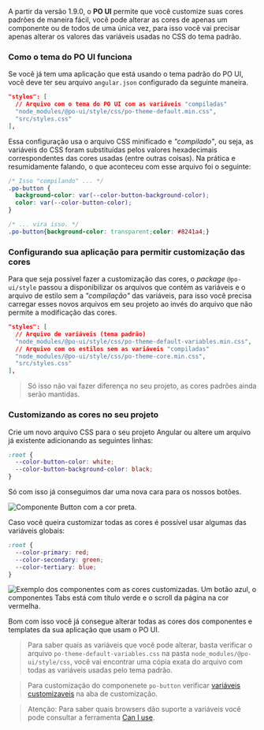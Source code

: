 [comment]: # (@label Customizando cores do tema padrão)
[comment]: # (@link guides/colors-customization)

A partir da versão 1.9.0, o **PO UI** permite que você customize suas cores padrões de maneira fácil, você pode alterar as cores de apenas um componente ou de todos de uma única vez, para isso você vai precisar apenas alterar 
os valores das variáveis usadas no CSS do tema padrão.

### Como o tema do PO UI funciona

Se você já tem uma aplicação que está usando o tema padrão do PO UI, você deve ter seu arquivo
`angular.json` configurado da seguinte maneira.

``` json
"styles": [
  // Arquivo com o tema do PO UI com as variáveis "compiladas"
  "node_modules/@po-ui/style/css/po-theme-default.min.css", 
  "src/styles.css"
],
```

Essa configuração usa o arquivo CSS minificado e *"compilado"*, ou seja, as variáveis do CSS foram
substituídas pelos valores hexadecimais correspondentes das cores usadas (entre outras coisas). Na prática 
e resumidamente falando, o que aconteceu com esse arquivo foi o seguinte:

``` css
/* Isso "compilando" ... */
.po-button {
  background-color: var(--color-button-background-color);
  color: var(--color-button-color);
}

/* ... vira isso. */
.po-button{background-color: transparent;color: #8241a4;}
```

### Configurando sua aplicação para permitir customização das cores

Para que seja possível fazer a customização das cores, o *package* `@po-ui/style` passou a disponibilizar
os arquivos que contém as variáveis e o arquivo de estilo sem a *"compilação"* das variáveis, para isso
você precisa carregar esses novos arquivos em seu projeto ao invés do arquivo que não permite a modificação
das cores.

``` json
"styles": [
  // Arquivo de variáveis (tema padrão)
  "node_modules/@po-ui/style/css/po-theme-default-variables.min.css",
  // Arquivo com os estilos sem as variáveis "compiladas"
  "node_modules/@po-ui/style/css/po-theme-core.min.css",
  "src/styles.css"
],
```

> Só isso não vai fazer diferença no seu projeto, as cores padrões ainda serão mantidas.

### Customizando as cores no seu projeto

Crie um novo arquivo CSS para o seu projeto Angular ou altere um arquivo já existente adicionando as seguintes
linhas:

``` css
:root {
  --color-button-color: white;
  --color-button-background-color: black;
}
```

Só com isso já conseguimos dar uma nova cara para os nossos botões.

![Componente Button com a cor preta.][button-black]

Caso você queira customizar todas as cores é possível usar algumas das variáveis globais:

``` css
:root {
  --color-primary: red;
  --color-secondary: green;
  --color-tertiary: blue;
}
```

![Exemplo dos componentes com as cores customizadas. Um botão azul, o componentes Tabs está com título
verde e o scroll da página na cor vermelha.][components-custom-colors]

Bom com isso você já consegue alterar todas as cores dos componentes e templates da sua aplicação que
usam o PO UI.

> Para saber quais as variáveis que você pode alterar, basta verificar o arquivo 
`po-theme-default-variables.css` na pasta `node_modules/@po-ui/style/css`, você vai encontrar
uma cópia exata do arquivo com todas as variáveis usadas pelo tema padrão.

> Para customização do componenete `po-button` verificar [variáveis customizaveis][var-customized] na aba de customização.

> Atenção: Para saber quais browsers dão suporte a variáveis você pode consultar a ferramenta 
[Can I use][can-i-use].

[button-black]: ./assets/graphics/theme/button-black.png
[components-custom-colors]: ./assets/graphics/theme/components-custom-colors.png
[can-i-use]: https://caniuse.com/#search=CSS%20Variables
[var-customized]: https://doc.animaliads.io/docs/components/button/#live-demo
